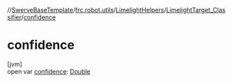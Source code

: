 //[SwerveBaseTemplate](../../../../index.md)/[frc.robot.utils](../../index.md)/[LimelightHelpers](../index.md)/[LimelightTarget_Classifier](index.md)/[confidence](confidence.md)

# confidence

[jvm]\
open var [confidence](confidence.md): [Double](https://kotlinlang.org/api/latest/jvm/stdlib/kotlin/-double/index.html)
